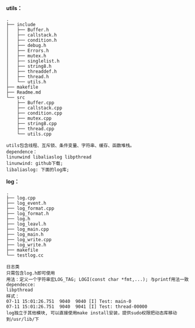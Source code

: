 **utils：**

    .
    ├── include
    │   ├── Buffer.h
    │   ├── callstack.h
    │   ├── condition.h
    │   ├── debug.h
    │   ├── Errors.h
    │   ├── mutex.h
    │   ├── singlelist.h
    │   ├── string8.h
    │   ├── threaddef.h
    │   ├── thread.h
    │   └── utils.h
    ├── makefile
    ├── Readme.md
    └── src
        ├── Buffer.cpp
        ├── callstack.cpp
        ├── condition.cpp
        ├── mutex.cpp
        ├── string8.cpp
        ├── thread.cpp
        └── utils.cpp
    
    utils包含线程、互斥锁、条件变量、字符串、缓存、函数堆栈。
    dependence：
    linunwind libaliaslog libpthread
    linunwind: github下载;
    libaliaslog: 下面的log库; 

**log：**

    .
    ├── log.cpp
    ├── log_event.h
    ├── log_format.cpp
    ├── log_format.h
    ├── log.h
    ├── log_leavl.h
    ├── log_main.cpp
    ├── log_main.h
    ├── log_write.cpp
    ├── log_write.h
    ├── makefile
    └── testlog.cc

    日志类
    只需包含log.h即可使用
    用法：定义一个字符串宏LOG_TAG; LOGI(const char *fmt,...); 与printf用法一致
    dependecce:
    libpthread
    样式：
    07-11 15:01:26.751  9040  9040 [I] Test: main-0
    07-11 15:01:26.751  9040  9041 [I] Test: thread-00000
    log独立于其他模块, 可以直接使用make install安装，提供sudo权限把动态库移动到/usr/lib/下
